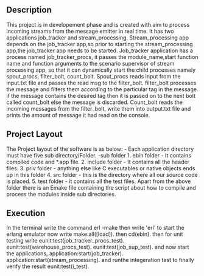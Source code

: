 ## Description

This project is in developement phase and is created with aim to process incoming streams from the message emitter in real time. It has two applications job_tracker and stream_processing. Stream_processing app depends on the job_tracker app,so prior to starting the stream_processing app,the job_tracker app needs to be started. Job_tracker application has a process named job_tracker_procs, it passes the module_name,start function name and function arguments to the scenario supervisor of stream processing app, so that it can dynamically start the child processes namely spout_procs, filter_bolt, count_bolt. Spout_procs reads input from the input.txt file and passes the read msg to the filter_bolt. filter_bolt processes the message and filters them according to the particular tag in the message. if the message contains the desired tag then it is passed on to the next bolt called count_bolt else the message is discarded. Count_bolt reads the incoming messages from the filter_bolt, write them into output.txt file and prints the amount of message it had read on the console.


## Project Layout

The Project layout of the software is as  below:
     - Each application directory must have five sub directory/Folder.
         -sub folder
              1. ebin folder - It contains compiled code and *.app file.
              2. include folder - It contains all the header files.
              3. priv folder - anything else like C executables or native objects ends up in this folder
              4. src folder - this is the directory where all our source code is placed. 
              5. test folder - it contains all the test files.
    Apart from the above folder there is an Emake file containing the script about
    how to compile and process the modules inside sub directories.

## Execution

  In the terminal write the command  erl -make 
    then write 'erl' to start the erlang emulator
    now write   make:all([load]).
    then   cd(ebin).
    then for unit testing write
          eunit:test(job_tracker_procs_test).
          eunit:test(warehouse_procs_test).
          eunit:test(job_sup_test).
    and now start the applications,
          application:start(job_tracker).
          application:start(stream_processing).
    and runthe integeration test to finally verify the result
           eunit:test(i_test).
